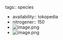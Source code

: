 tags:: species
- availability:: tokopedia
- nitrogener:: 150
- ![image.png](https://peach-geographical-bat-397.mypinata.cloud/ipfs/QmR28f7aAcnC5q8QcPaSmuNFmp1tw16kFa15qjBzzcFJq9)
- ![image.png](https://peach-geographical-bat-397.mypinata.cloud/ipfs/QmSaAGeYwqMXqRE5W2f7WzyE5hT2XuGiLt1YNKo1nnefxb)